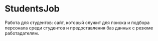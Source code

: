 # StudentsJob
Работа для студентов: сайт, который служит для поиска и подбора персонала среди студентов и предоставления баз данных с резюме работадателям.

